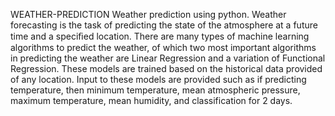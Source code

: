 WEATHER-PREDICTION
Weather prediction using python. Weather forecasting is the task of predicting the state of the atmosphere at a future time and a speciﬁed location. There are many types of machine learning algorithms to predict the weather, of which two most important algorithms in predicting the weather are Linear Regression and a variation of Functional Regression. These models are trained based on the historical data provided of any location. Input to these models are provided such as if predicting temperature, then minimum temperature, mean atmospheric pressure, maximum temperature, mean humidity, and classification for 2 days.
